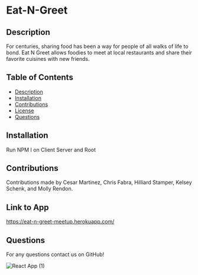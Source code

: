 # Eat-N-Greet


## Description
For centuries, sharing food has been a way for people of all walks of life to bond. Eat N Greet allows foodies to meet at local restaurants and share their favorite cuisines with new friends.

## Table of Contents

- [Description](#description)
- [Installation](#installation)
- [Contributions](#contributions)
- [License](#license)
- [Questions](#questions)

## Installation
Run NPM I on Client Server and Root


## Contributions

Contributions made by Cesar Martinez, Chris Fabra, Hilliard Stamper, Kelsey Schenk, and Molly Rendon.

## Link to App
https://eat-n-greet-meetup.herokuapp.com/

## Questions
For any questions contact us on GitHub!


![React App (1)](https://user-images.githubusercontent.com/92175961/160899696-77392a12-5c03-4701-87d1-3b73acfded51.png)
